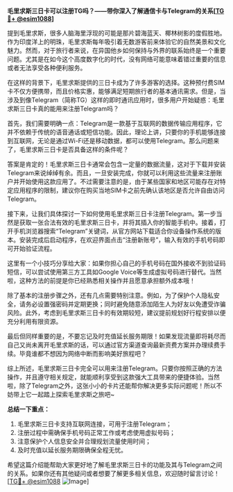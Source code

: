 **毛里求斯三日卡可以注册TG吗？——带你深入了解通信卡与Telegram的关系[[TG💪+ @esim1088](https://t.me/s/esim1088)]**

提到毛里求斯，很多人脑海里浮现的可能是那片碧海蓝天、椰林树影的度假胜地。作为印度洋上的明珠，毛里求斯每年吸引着无数游客前来体验它的自然美景和文化魅力。然而，对于旅行者来说，在异国他乡如何保持与外界的联系始终是一个重要问题。尤其是在如今这个高度数字化的时代，没有网络可能意味着错过重要的信息或者无法享受各种便利服务。

在这样的背景下，毛里求斯提供的三日卡成为了许多游客的选择。这种预付费SIM卡不仅方便携带，而且价格实惠，能够满足短期旅行者的基本通讯需求。但是，当涉及到像Telegram（简称TG）这样的即时通讯应用时，很多用户开始疑惑：毛里求斯三日卡真的能用来注册Telegram吗？

首先，我们需要明确一点：Telegram是一款基于互联网的数据传输应用程序，它并不依赖于传统的语音通话或短信功能。因此，理论上讲，只要你的手机能够连接到互联网，无论是通过Wi-Fi还是移动数据，都可以使用Telegram。那么问题来了，毛里求斯三日卡是否具备这样的条件呢？

答案是肯定的！毛里求斯三日卡通常会包含一定量的数据流量，这对于下载并安装Telegram来说绰绰有余。而且，一旦安装完成，你就可以利用这些流量来注册账户并开始使用这款应用了。不过需要注意的是，由于某些国家和地区可能存在对特定应用程序的限制，建议你在购买当地SIM卡之前先确认该地区是否允许自由访问Telegram。

接下来，让我们具体探讨一下如何使用毛里求斯三日卡注册Telegram。第一步当然是获取一张合法有效的毛里求斯三日卡，并将其插入你的智能手机中。接着，打开手机浏览器搜索“Telegram”关键词，从官方网站下载适合你设备操作系统的版本。安装完成后启动程序，在欢迎界面点击“注册新账号”，输入有效的手机号码即可开始验证流程。

这里有一个小技巧分享给大家：如果你担心自己的手机号码在国外接收不到验证码短信，可以尝试使用第三方工具如Google Voice等生成虚拟号码进行替代。当然啦，这种方法的前提是你已经熟悉相关操作并且愿意承担额外成本哦！

除了基本的注册步骤之外，还有几点需要特别注意。例如，为了保护个人隐私安全，请务必设置强密码并定期更换；同时避免随意添加陌生人为好友以免遭受诈骗风险。此外，考虑到毛里求斯三日卡的有效期较短，建议提前规划好行程安排以便充分利用有限资源。

最后但同样重要的是，不要忘记及时充值延长服务期限！如果发现流量即将耗尽而自己又尚未离开毛里求斯的话，可以通过官方渠道查询最新资费方案并办理续费手续。毕竟谁都不想因为网络中断而影响美好旅程吧？

综上所述，毛里求斯三日卡完全可以用来注册Telegram。只要你按照正确的方法操作，并且遵守相关规定，就能顺利享受到这款强大工具带来的便捷体验。当然啦，除了Telegram之外，这张小小的卡片还能帮你解决更多实际问题呢！所以不妨带上它一起踏上探索毛里求斯之旅吧~

**总结一下重点：**
1. 毛里求斯三日卡支持互联网连接，可用于注册Telegram；
2. 注册过程中需确保手机号码正常工作或考虑使用虚拟号码；
3. 注意保护个人信息安全并合理规划流量使用时间；
4. 及时充值以延长服务期限确保全程无忧。

希望这篇介绍能帮助大家更好地了解毛里求斯三日卡的功能及其与Telegram之间的关系。如果你还有其他疑问或者想要了解更多相关信息，欢迎随时留言讨论！[[TG💪+ @esim1088](https://t.me/s/esim1088) ![Image](https://i.postimg.cc/4NQfJmqS/Snipaste-2025-05-13-00-14-12.png)]
